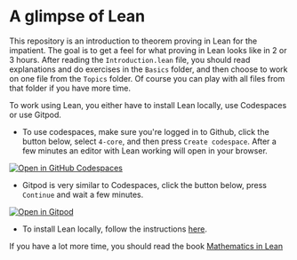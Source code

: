# A glimpse of Lean

This repository is an introduction to theorem proving in Lean for the impatient.
The goal is to get a feel for what proving in Lean looks like in 2 or 3 hours.
After reading the `Introduction.lean` file, you should read explanations and do exercises in the
`Basics` folder, and then choose to work on one file from the `Topics` folder.
Of course you can play with all files from that folder if you have more time.

To work using Lean, you either have to install Lean locally, use Codespaces or use Gitpod.

* To use codespaces, make sure you're logged in to Github, click the button below, select `4-core`, and then press `Create codespace`. After a few minutes an editor with Lean working will open in your browser.

[![Open in GitHub Codespaces](https://github.com/codespaces/badge.svg)](https://codespaces.new/PatrickMassot/GlimpseOfLean)

* Gitpod is very similar to Codespaces, click the button below, press `Continue` and wait a few minutes.

[![Open in Gitpod](https://gitpod.io/button/open-in-gitpod.svg)](https://gitpod.io/#https://github.com/PatrickMassot/GlimpseOfLean)
* To install Lean locally, follow the instructions [here](https://leanprover-community.github.io/get_started.html).

If you have a lot more time, you should read the book [Mathematics in Lean](https://leanprover-community.github.io/mathematics_in_lean/)
